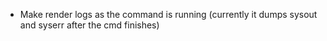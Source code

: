 * Make render logs as the command is running (currently it dumps sysout and syserr after the cmd finishes)
